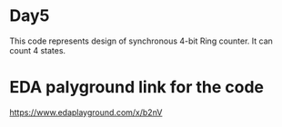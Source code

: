 # Day5
This code represents design of synchronous 4-bit Ring counter.
It can count 4 states.


# EDA palyground link for the code
https://www.edaplayground.com/x/b2nV



